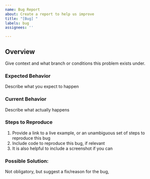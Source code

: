 ```yaml
---
name: Bug Report
about: Create a report to help us improve
title: "[Bug] "
labels: bug
assignees: ''

---
```


## Overview

Give context and what branch or conditions this problem exists under.

### Expected Behavior 

Describe what you expect to happen


### Current Behavior

Describe what actually happens


### Steps to Reproduce

1. Provide a link to a live example, or an unambiguous set of steps to reproduce this bug
1. Include code to reproduce this bug, if relevant
1. It is also helpful to include a screenshot if you can

### Possible Solution:

Not obligatory, but suggest a fix/reason for the bug,